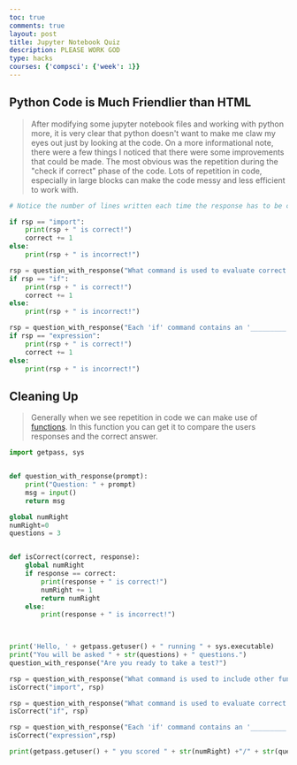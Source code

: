 ```yaml
---
toc: true
comments: true
layout: post
title: Jupyter Notebook Quiz
description: PLEASE WORK GOD
type: hacks
courses: {'compsci': {'week': 1}}
---
```


## Python Code is Much Friendlier than HTML 
> After modifying some jupyter notebook files and working with python more, it is very clear that python doesn't want to make me claw my eyes out just by looking at the code. On a more informational note, there were a few things I noticed that there were some improvements that could be made. The most obvious was the repetition during the "check if correct" phase of the code. Lots of repetition in code, especially in large blocks can make the code messy and less efficient to work with. 


```python
# Notice the number of lines written each time the response has to be compared with the answer

if rsp == "import":
    print(rsp + " is correct!")
    correct += 1
else:
    print(rsp + " is incorrect!")

rsp = question_with_response("What command is used to evaluate correct or incorrect response in this example?")
if rsp == "if":
    print(rsp + " is correct!")
    correct += 1
else:
    print(rsp + " is incorrect!")

rsp = question_with_response("Each 'if' command contains an '_________' to determine a true or false condition?")
if rsp == "expression":
    print(rsp + " is correct!")
    correct += 1
else:
    print(rsp + " is incorrect!")
```

## Cleaning Up
> Generally when we see repetition in code we can make use of [functions](https://en.wikipedia.org/wiki/Function#:~:text=Function%20(computer%20programming)%2C%20or,within%20a%20larger%20computer%20program). In this function you can get it to compare the users responses and the correct answer. 


```python
import getpass, sys


def question_with_response(prompt):
    print("Question: " + prompt)
    msg = input()
    return msg

global numRight
numRight=0
questions = 3


def isCorrect(correct, response):
    global numRight
    if response == correct:
        print(response + " is correct!")
        numRight += 1
        return numRight
    else:
        print(response + " is incorrect!")
    


print('Hello, ' + getpass.getuser() + " running " + sys.executable)
print("You will be asked " + str(questions) + " questions.")
question_with_response("Are you ready to take a test?")

rsp = question_with_response("What command is used to include other functions that were previously developed?")
isCorrect("import", rsp)

rsp = question_with_response("What command is used to evaluate correct or incorrect response in this example?")
isCorrect("if", rsp)

rsp = question_with_response("Each 'if' command contains an '_________' to determine a true or false condition?")
isCorrect("expression",rsp)

print(getpass.getuser() + " you scored " + str(numRight) +"/" + str(questions))
```
